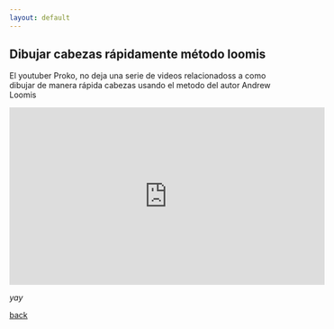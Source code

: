 ```yaml
---
layout: default
---
```


## Dibujar cabezas rápidamente método loomis

El youtuber Proko, no deja una serie de videos relacionadoss a como dibujar de manera rápida cabezas usando el metodo del autor Andrew Loomis

<iframe width="560" height="315" src="https://www.youtube.com/embed/wAOldLWIDSM?si=i0jwtGhu9dDfIiJj" title="YouTube video player" frameborder="0" allow="accelerometer; autoplay; clipboard-write; encrypted-media; gyroscope; picture-in-picture; web-share" allowfullscreen></iframe>

_yay_

[back](./)
